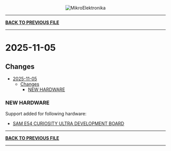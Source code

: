 <p align="center">
  <img src="http://www.mikroe.com/img/designs/beta/logo_small.png?raw=true" alt="MikroElektronika"/>
</p>

---

**[BACK TO PREVIOUS FILE](../changelog.md)**

---

# 2025-11-05

## Changes

- [2025-11-05](#2025-11-05)
  - [Changes](#changes)
    - [NEW HARDWARE](#new-hardware)

### NEW HARDWARE

Support added for following hardware:

+ [SAM E54 CURIOSITY ULTRA DEVELOPMENT BOARD](https://mplab-discover.microchip.com/v2/item/com.microchip.portal.evalboard/com.microchip.subcategories.modules-and-peripherals.communication.can.Others/mcu32.dm320210/1.0.0?view=about)

---

**[BACK TO PREVIOUS FILE](../changelog.md)**

---
